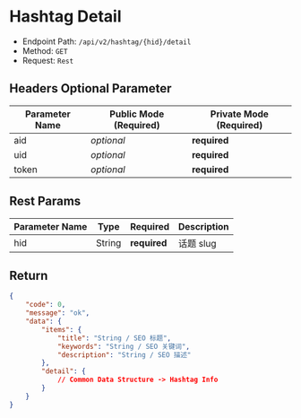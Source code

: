 # Hashtag Detail

- Endpoint Path: `/api/v2/hashtag/{hid}/detail`
- Method: `GET`
- Request: `Rest`

## Headers Optional Parameter

| Parameter Name | Public Mode (Required) | Private Mode (Required) |
| --- | --- | --- |
| aid | *optional* | **required** |
| uid | *optional* | **required** |
| token | *optional* | **required** |

## Rest Params

| Parameter Name | Type | Required | Description |
| --- | --- | --- | --- |
| hid | String | **required** | 话题 slug |

## Return

```json
{
    "code": 0,
    "message": "ok",
    "data": {
        "items": {
            "title": "String / SEO 标题",
            "keywords": "String / SEO 关键词",
            "description": "String / SEO 描述"
        },
        "detail": {
            // Common Data Structure -> Hashtag Info
        }
    }
}
```
